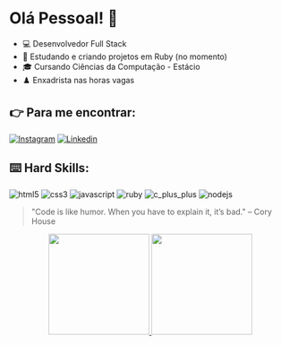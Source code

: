 # Olá Pessoal! :vulcan_salute:

- :computer: Desenvolvedor Full Stack
- :open_book: Estudando e criando projetos em Ruby (no momento)
- :mortar_board: Cursando Ciências da Computação - Estácio
- :chess_pawn: Enxadrista nas horas vagas

## :point_right: Para me encontrar:

[![Instagram](https://img.shields.io/badge/Instagram-E4405F?style=for-the-badge&logo=instagram&logoColor=white)](https://www.instagram.com/vagmendino/)
[![Linkedin](https://img.shields.io/badge/LinkedIn-0077B5?style=for-the-badge&logo=linkedin&logoColor=white)](https://www.linkedin.com/in/vagner-matheus/)

## :keyboard: Hard Skills:

![html5](https://img.shields.io/badge/HTML5-E34F26?style=for-the-badge&logo=html5&logoColor=white)
![css3](https://img.shields.io/badge/CSS3-1572B6?style=for-the-badge&logo=css3&logoColor=white)
![javascript](https://img.shields.io/badge/JavaScript-323330?style=for-the-badge&logo=javascript&logoColor=F7DF1E)
![ruby](https://img.shields.io/badge/Ruby-CC342D?style=for-the-badge&logo=ruby&logoColor=white)
![c_plus_plus](https://img.shields.io/badge/C%2B%2B-00599C?style=for-the-badge&logo=c%2B%2B&logoColor=white)
![nodejs](https://img.shields.io/badge/Node%20js-339933?style=for-the-badge&logo=nodedotjs&logoColor=white)

> "Code is like humor. When you have to explain it, it’s bad." – Cory House

<div align="center">
  <a href="https://github.com/DanielSant0s">
  <img height="180em" src="https://github-readme-stats.vercel.app/api?username=vagnercruz&show_icons=true&theme=radical"/>
  <img height="180em" src="https://github-readme-stats.vercel.app/api/top-langs/?username=vagnercruz&layout=compact&theme=radical"/>
</div>
